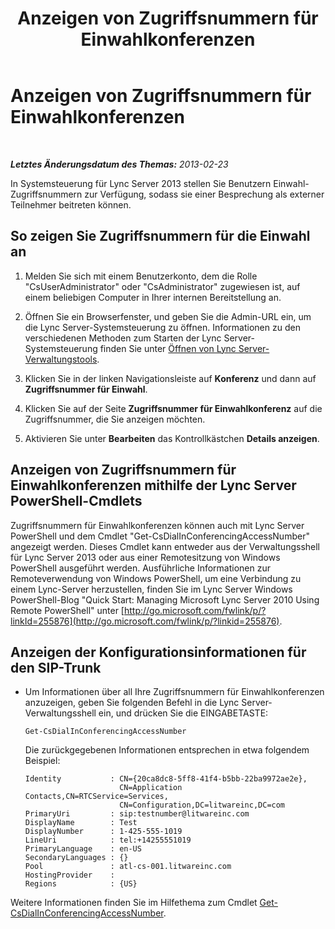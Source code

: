 ﻿---
title: Anzeigen von Zugriffsnummern für Einwahlkonferenzen
TOCTitle: Anzeigen von Zugriffsnummern für Einwahlkonferenzen
ms:assetid: 41a7dfb4-0c89-4650-b61b-0e1bf875c62b
ms:mtpsurl: https://technet.microsoft.com/de-de/library/JJ688037(v=OCS.15)
ms:contentKeyID: 49890723
ms.date: 05/19/2016
mtps_version: v=OCS.15
ms.translationtype: HT
---

# Anzeigen von Zugriffsnummern für Einwahlkonferenzen

 

_**Letztes Änderungsdatum des Themas:** 2013-02-23_

In Systemsteuerung für Lync Server 2013 stellen Sie Benutzern Einwahl-Zugriffsnummern zur Verfügung, sodass sie einer Besprechung als externer Teilnehmer beitreten können.

## So zeigen Sie Zugriffsnummern für die Einwahl an

1.  Melden Sie sich mit einem Benutzerkonto, dem die Rolle "CsUserAdministrator" oder "CsAdministrator" zugewiesen ist, auf einem beliebigen Computer in Ihrer internen Bereitstellung an.

2.  Öffnen Sie ein Browserfenster, und geben Sie die Admin-URL ein, um die Lync Server-Systemsteuerung zu öffnen. Informationen zu den verschiedenen Methoden zum Starten der Lync Server-Systemsteuerung finden Sie unter [Öffnen von Lync Server-Verwaltungstools](lync-server-2013-open-lync-server-administrative-tools.md).

3.  Klicken Sie in der linken Navigationsleiste auf **Konferenz** und dann auf **Zugriffsnummer für Einwahl**.

4.  Klicken Sie auf der Seite **Zugriffsnummer für Einwahlkonferenz** auf die Zugriffsnummer, die Sie anzeigen möchten.

5.  Aktivieren Sie unter **Bearbeiten** das Kontrollkästchen **Details anzeigen**.

## Anzeigen von Zugriffsnummern für Einwahlkonferenzen mithilfe der Lync Server PowerShell-Cmdlets

Zugriffsnummern für Einwahlkonferenzen können auch mit Lync Server PowerShell und dem Cmdlet "Get-CsDialInConferencingAccessNumber" angezeigt werden. Dieses Cmdlet kann entweder aus der Verwaltungsshell für Lync Server 2013 oder aus einer Remotesitzung von Windows PowerShell ausgeführt werden. Ausführliche Informationen zur Remoteverwendung von Windows PowerShell, um eine Verbindung zu einem Lync-Server herzustellen, finden Sie im Lync Server Windows PowerShell-Blog "Quick Start: Managing Microsoft Lync Server 2010 Using Remote PowerShell" unter [http://go.microsoft.com/fwlink/p/?linkId=255876](http://go.microsoft.com/fwlink/p/?linkid=255876).

## Anzeigen der Konfigurationsinformationen für den SIP-Trunk

  - Um Informationen über all Ihre Zugriffsnummern für Einwahlkonferenzen anzuzeigen, geben Sie folgenden Befehl in die Lync Server-Verwaltungsshell ein, und drücken Sie die EINGABETASTE:
    
        Get-CsDialInConferencingAccessNumber
    
    Die zurückgegebenen Informationen entsprechen in etwa folgendem Beispiel:
    
        Identity           : CN={20ca8dc8-5ff8-41f4-b5bb-22ba9972ae2e},
                             CN=Application Contacts,CN=RTCService=Services,
                             CN=Configuration,DC=litwareinc,DC=com
        PrimaryUri         : sip:testnumber@litwareinc.com
        DisplayName        : Test
        DisplayNumber      : 1-425-555-1019
        LineUri            : tel:+14255551019
        PrimaryLanguage    : en-US
        SecondaryLanguages : {}
        Pool               : atl-cs-001.litwareinc.com
        HostingProvider    :
        Regions            : {US}

Weitere Informationen finden Sie im Hilfethema zum Cmdlet [Get-CsDialInConferencingAccessNumber](get-csdialinconferencingaccessnumber.md).

